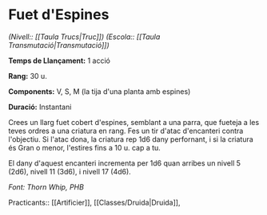 # Fuet d'Espines

*(Nivell:: [[Taula Trucs|Truc]]) (Escola:: [[Taula Transmutació|Transmutació]])*

**Temps de Llançament:** 1 acció

**Rang:** 30 u.

**Components:** V, S, M (la tija d'una planta amb espines)

**Duració:** Instantani

Crees un llarg fuet cobert d'espines, semblant a una parra, que fueteja a les teves ordres a una criatura en rang. Fes un tir d'atac d'encanteri contra l'objectiu. Si l'atac dona, la criatura rep 1d6 dany perfornant, i si la criatura és Gran o menor, l'estires fins a 10 u. cap a tu.

El dany d'aquest encanteri incrementa per 1d6 quan arribes un nivell 5 (2d6), nivell 11 (3d6), i nivell 17 (4d6).


*Font: Thorn Whip, PHB*

Practicants:: [[Artificier]], [[Classes/Druida|Druida]],